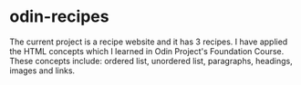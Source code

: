# odin-recipes
The current project is a recipe website and it has 3 recipes. I have applied
the HTML concepts which I learned in Odin Project's Foundation Course. These concepts
include: ordered list, unordered list, paragraphs, headings, images and links.